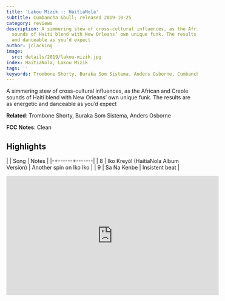 ```yaml
---
title: 'Lakou Mizik :: HaitiaNola'
subtitle: Cumbancha &bull; released 2019-10-25
category: reviews
description: A simmering stew of cross-cultural influences, as the African and Creole
  sounds of Haiti blend with New Orleans’ own unique funk. The results are as energetic
  and danceable as you’d expect
author: jclacking
image:
  src: details/2019/lakou-mizik.jpg
index: HaitiaNola, Lakou Mizik
tags: ''
keywords: Trombone Shorty, Buraka Som Sistema, Anders Osborne, Cumbancha
---
```

A simmering stew of cross-cultural influences, as the African and Creole sounds of Haiti blend with New Orleans’ own unique funk. The results are as energetic and danceable as you’d expect<!--more-->

**Related**: Trombone Shorty, Buraka Som Sistema, Anders Osborne

**FCC Notes**: Clean

## Highlights

| | Song | Notes |
|-+------+-------|
| 8 | Iko Kreyòl (HaitiaNola Album Version) | Another spin on Iko Iko |
| 9 | Sa Na Kenbe | Insistent beat |

<div class="tlo-detail-video"><iframe width="560" height="315" src="https://www.youtube.com/embed/_g7QjVN4VM4" frameborder="0" allow="autoplay; encrypted-media" allowfullscreen></iframe></div>

